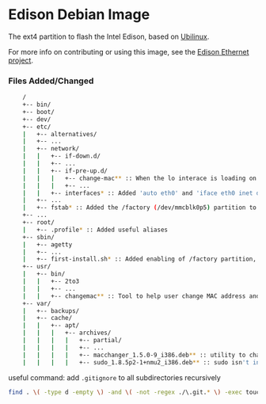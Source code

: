 Edison Debian Image
===================

The ext4 partition to flash the Intel Edison, based on [Ubilinux](http://www.emutexlabs.com/?option=com_content&view=article&id=201&Itemid=270).

For more info on contributing or using this image, see the [Edison Ethernet project](https://github.com/LGSInnovations/Edison-Ethernet).

### Files Added/Changed ###

```bash
	/
	+-- bin/
	+-- boot/
	+-- dev/
	+-- etc/
	|	+-- alternatives/
	|	+-- ...
	|	+-- network/
	|	|	+-- if-down.d/
	|	|	+-- ...
	|	|	+-- if-pre-up.d/
	|	|	|	+-- change-mac** :: When the lo interace is loading on boot, change the MAC of eth0 based on /factory/mac
	|	|	|	+-- ...
	|	|	+-- interfaces* :: Added 'auto eth0' and 'iface eth0 inet dhcp' to support the Ethernet block
	|	+-- ...
	|	+-- fstab* :: Added the /factory (/dev/mmcblk0p5) partition to be mounted on boot
	+-- ...
	+-- root/
	|	+-- .profile* :: Added useful aliases
	+-- sbin/
	|	+-- agetty
	|	+-- ...
	|	+-- first-install.sh* :: Added enabling of /factory partition, MAC address file, permission fixes, dependency installations.
	+-- usr/
	|	+-- bin/
	|	|	+-- 2to3
	|	|	+-- ...
	|	|	+-- changemac** :: Tool to help user change MAC address and save to /factory/mac file
	+-- var/
	|	+-- backups/
	|	+-- cache/
	|	|	+-- apt/
	|	|	|	+-- archives/
	|	|	|	|	+-- partial/
	|	|	|	|	+-- ...
	|	|	|	|	+-- macchanger_1.5.0-9_i386.deb** :: utility to change MAC address
	|	|	|	|	+-- sudo_1.8.5p2-1+nmu2_i386.deb** :: sudo isn't installed automatically

```


useful command: add `.gitignore` to all subdirectories recursively
```bash
find . \( -type d -empty \) -and \( -not -regex ./\.git.* \) -exec touch {}/.gitignore \;
```
